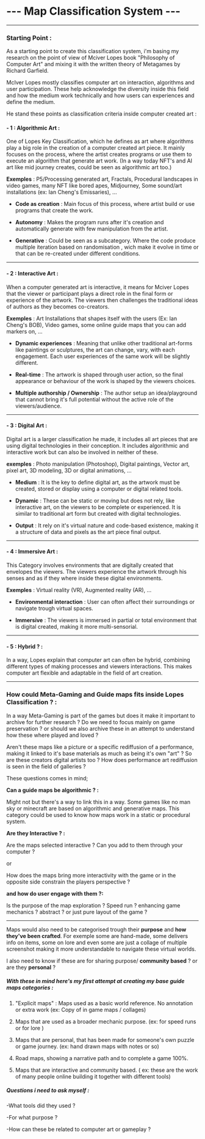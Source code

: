 # --- Map Classification System ---

---

### Starting Point :

As a starting point to create this classification system, i'm basing my research on the point of view of Mciver Lopes book "Philosophy of Computer Art" and mixing it with the written theory of Metagames by Richard Garfield.

McIver Lopes mostly classifies computer art on interaction, algorithms and user participation. These help acknowledge the diversity inside this field and how the medium work technically and how users can experiences and define the medium. 

He stand these points as classification criteria inside computer created art :
#### - 1 : Algorithmic Art :

One of Lopes Key Classification, which he defines as art where algorithms play a big role in the creation of a computer created art piece. It mainly focuses on the process, where the artist creates programs or use them to execute an algorithm that generate art work. (In a way today NFT's and AI art like mid journey creates, could be seen as algorithmic art too.) 

**Exemples** : P5/Processing generated art, Fractals, Procedural landscapes in video games, many NFT like bored apes, Midjourney, Some sound/art installations (ex: Ian Cheng's Emissaries), ...

- **Code as creation** : Main focus of this process, where artist build or use programs that create the work. 

- **Autonomy** : Makes the program runs after it's creation and automatically generate with few manipulation from the artist.

- **Generative** : Could be seen as a subcategory. Where the code produce multiple iteration based on randomisation , wich make it evolve in time or that can be re-created under different conditions.

___
#### - 2 : Interactive Art :

When a computer generated art is interactive, it means for Mciver Lopes that the viewer or participant plays a direct role in the final form or experience of the artwork. The viewers then challenges the traditional ideas of authors as they becomes co-creators.

**Exemples** : Art Installations that shapes itself with the users (Ex: Ian Cheng's BOB), Video games, some online guide maps that you can add markers on, ...

- **Dynamic experiences** : Meaning that unlike other traditional art-forms like paintings or sculptures, the art can change, vary, with each engagement. Each user experiences of the same work will be slightly different.

- **Real-time** : The artwork is shaped through user action, so the final appearance or behaviour of the work is shaped by the viewers choices.

- **Multiple authorship / Ownership** : The author setup an idea/playground that cannot bring it's full potential without the active role of the viewers/audience.

___
#### - 3 : Digital Art : 

Digital art is a larger classification he made, it includes all art pieces that are using digital technologies in their conception. It includes algorithmic and interactive work but can also be involved in neither of these.

**exemples** : Photo manipulation (Photoshop), Digital paintings, Vector art, pixel art, 3D modeling, 3D or digital animations, ...

- **Medium** : It is the key to define digital art, as the artwork must be created, stored or display using a computer or digital related tools.

- **Dynamic** : These can be static or moving but does not rely, like interactive art, on the viewers to be complete or experienced. It is similar to traditional art form but created with digital technologies.

- **Output** : It rely on it's virtual nature and code-based existence, making it a structure of data and pixels as the art piece final output.

___
#### - 4 : Immersive Art :

This Category involves environments that are digitally created that envelopes the viewers. The viewers experience the artwork through his senses and as if they where inside these digital environments.

**Exemples** : Virtual reality (VR), Augmented reality (AR), ...

- **Environmental interaction** : User can often affect their surroundings or navigate trough virtual spaces.

- **Immersive** : The viewers is immersed in partial or total environment that is digital created, making it more multi-sensorial.

---
#### - 5 : Hybrid ? :

In a way, Lopes explain that computer art can often be hybrid, combining different types of making processes and viewers interactions. This makes computer art flexible and adaptable in the field of art creation.

---
### How could Meta-Gaming and Guide maps fits inside Lopes Classification ? :

In a way Meta-Gaming is part of the games but does it make it important to archive for further research ? Do we need to focus mainly on game preservation ? or should we also archive these in an attempt to understand how these where played and loved ? 

Aren't these maps like a picture or a specific rediffusion of a performance, making it linked to it's base materials as much as being it's own "art" ? So are these creators digital artists too ? How does performance art rediffusion is seen in the field of galleries ?

These questions comes in mind;

**Can a guide maps be algorithmic ? :** 

Might not but there's a way to link this in a way. Some games like no man sky or minecraft are based on algorithmic and generative maps. This category could be used to know how maps work in a static or procedural system.

**Are they Interactive ? :**

Are the maps selected interactive ? Can you add to them through your computer ? 

or

How does the maps bring more interactivity with the game or in the opposite side constrain the players perspective ?

**and how do user engage with them ?:**

Is the purpose of the map exploration ? Speed run ? enhancing game mechanics ? abstract ? or just pure layout of the game ?

---

Maps would also need to be categorised trough their **purpose** and **how** **they've been crafted**. For exemple some are hand-made, some delivers info on items, some on lore and even some are just a collage of multiple screenshot making it more understandable to navigate these virtual worlds.

I also need to know if these are for sharing purpose/ **community based** ? or are they **personal** ? 


##### With these in mind here's my first attempt at creating my base guide maps categories : 

1. "Explicit maps" : Maps used as a basic world reference. No annotation or extra work (ex: Copy of in game maps / collages)

2. Maps that are used as a broader mechanic purpose. (ex: for speed runs or for lore )

3. Maps that are personal, that has been made for someone's own puzzle or game journey. (ex: hand drawn maps with notes or so)

4. Road maps, showing a narrative path and to complete a game 100%. 

5. Maps that are interactive and community based. ( ex: these are the work of many people online building it together with different tools)

##### Questions i need to ask myself :

-What tools did they used ?

-For what purpose ?

-How can these be related to computer art or gameplay ?